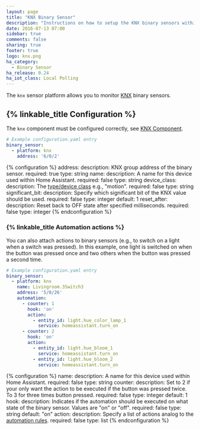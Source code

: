 ```yaml
---
layout: page
title: "KNX Binary Sensor"
description: "Instructions on how to setup the KNX binary sensors within Home Assistant."
date: 2016-07-13 07:00
sidebar: true
comments: false
sharing: true
footer: true
logo: knx.png
ha_category:
  - Binary Sensor
ha_release: 0.24
ha_iot_class: Local Polling
---
```


The `knx` sensor platform allows you to monitor [KNX](http://www.knx.org) binary sensors.

## {% linkable_title Configuration %}

The `knx` component must be configured correctly, see [KNX Component](/components/knx).

```yaml
# Example configuration.yaml entry
binary_sensor:
  - platform: knx
    address: '6/0/2'
```

{% configuration %}
address:
  description: KNX group address of the binary sensor.
  required: true
  type: string
name:
  description: A name for this device used within Home Assistant.
  required: false
  type: string
device_class:
  description: The [type/device class](https://developers.home-assistant.io/docs/en/entity_binary_sensor.html#available-device-classes) e.g., "motion".
  required: false
  type: string
significant_bit:
  description: Specify which significant bit of the KNX value should be used.
  required: false
  type: integer
  default: 1
reset_after:
  description: Reset back to OFF state after specified milliseconds.
  required: false
  type: integer
{% endconfiguration %}

### {% linkable_title Automation actions %}

You can also attach actions to binary sensors (e.g., to switch on a light when a switch was pressed). In this example, one light is switched on when the button was pressed once and two others when the button was pressed a second time.

```yaml
# Example configuration.yaml entry
binary_sensor:
  - platform: knx
    name: Livingroom.3Switch3
    address: '5/0/26'
    automation:
      - counter: 1
        hook: 'on'
        action:
          - entity_id: light.hue_color_lamp_1
            service: homeassistant.turn_on
      - counter: 2
        hook: 'on'
        action:
          - entity_id: light.hue_bloom_1
            service: homeassistant.turn_on
          - entity_id: light.hue_bloom_2
            service: homeassistant.turn_on
```

{% configuration %}
name:
  description: A name for this device used within Home Assistant.
  required: false
  type: string
counter:
  description: Set to 2 if your only want the action to be executed if the button was pressed twice. To 3 for three times button pressed.
  required: false
  type: integer
  default: 1
hook:
  description: Indicates if the automation should be executed on what state of the binary sensor. Values are "on" or "off".
  required: false
  type: string
  default: "on"
action:
  description: Specify a list of actions analog to the [automation rules](/docs/automation/action/).
  required: false
  type: list
{% endconfiguration %}
